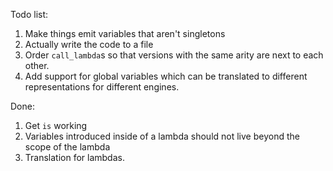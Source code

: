 Todo list:

1. Make things emit variables that aren't singletons
2. Actually write the code to a file
3. Order `call_lambda`s so that versions with the same arity are next to each other.
4. Add support for global variables which can be translated to different representations
   for different engines.
   
Done:

1. Get `is` working
2. Variables introduced inside of a lambda should not live beyond the scope
   of the lambda
3. Translation for lambdas.
